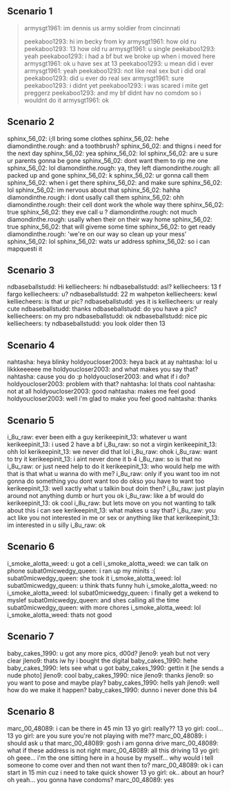 ## Scenario 1
> armysgt1961: im dennis us army soldier from cincinnati
> 
> peekaboo1293: hi im becky from ky
armysgt1961: how old ru
peekaboo1293: 13 how old ru
armysgt1961: u single
peekaboo1293: yeah
peekaboo1293: i had a bf but we broke up when i moved here
armysgt1961: ok u have sex at 13
peekaboo1293: u mean did i ever
armysgt1961: yeah
peekaboo1293: not like real sex but i did oral
peekaboo1293: did u ever do real sex
armysgt1961: sure
peekaboo1293: i didnt yet
peekaboo1293: i was scared i mite get preggerz
peekaboo1293: and my bf didnt hav no comdom so i wouldnt do it
armysgt1961: ok
## Scenario 2
sphinx_56_02: i;ll bring some clothes
sphinx_56_02: hehe
diamondinthe.rough: and a toothbrush?
sphinx_56_02: and thigns i need for the next day
sphinx_56_02: yea
sphinx_56_02: lol
sphinx_56_02: are u sure ur parents gonna be gone
sphinx_56_02: dont want them to rip me one
sphinx_56_02: lol
diamondinthe.rough: ya, they left
diamondinthe.rough: all packed up and gone
sphinx_56_02: k
sphinx_56_02: ur gonna call them
sphinx_56_02: when i get there
sphinx_56_02: and make sure
sphinx_56_02: lol
sphinx_56_02: im nervous about that
sphinx_56_02: hahha
diamondinthe.rough: i dont usally call them
sphinx_56_02: ohh
diamondinthe.rough: their cell dont work the whole way there
sphinx_56_02: true
sphinx_56_02: they eve call u ?
diamondinthe.rough: not much
diamondinthe.rough: usally when their on their way home
sphinx_56_02: true
sphinx_56_02: that will giveme some time
sphinx_56_02: to get ready
diamondinthe.rough: 'we're on our way so clean up your mess’
sphinx_56_02: lol
sphinx_56_02: wats ur address
sphinx_56_02: so i can mapquesti it
## Scenario 3
ndbaseballstudd: Hi
kelliecheers: hi
ndbaseballstudd: asl?
kelliecheers: 13 f fargo
kelliecheers: u?
ndbaseballstudd: 22 m wahpeton
kelliecheers: kewl
kelliecheers: is that ur pic?
ndbaseballstudd: yes it is
kelliecheers: ur realy cute 
ndbaseballstudd: thanks
ndbaseballstudd: do you have a pic?
kelliecheers: on my pro
ndbaseballstudd: ok
ndbaseballstudd: nice pic
kelliecheers: ty
ndbaseballstudd: you look older then 13
## Scenario 4
nahtasha: heya blinky
holdyoucloser2003: heya back at ay
nahtasha: lol u likkkeeeeee me
holdyoucloser2003: and what makes you say that?
nahtasha: cause you do :p
holdyoucloser2003: and what if i do?
holdyoucloser2003: problem with that?
nahtasha: lol thats cool
nahtasha: not at all
holdyoucloser2003: good
nahtasha: makes me feel good
holdyoucloser2003: well i'm glad to make you feel good
nahtasha: thanks
## Scenario 5
i_8u_raw: ever been eith a guy
kerikeepinit_13: whatever u want
kerikeepinit_13: i used 2 have a bf
i_8u_raw: so not a virgin
kerikeepinit_13: ohh lol
kerikeepinit_13: we never did that lol
i_8u_raw: ohok
i_8u_raw: want to try it
kerikeepinit_13: i aint never done it b 4
i_8u_raw: so is that no
i_8u_raw: or just need help to do it
kerikeepinit_13: who would help me with that is that what u wanna do with me?
i_8u_raw: only if you want too im not gonna do something you dont want too do okso you have to want too
kerikeepinit_13: well xactly what u talkin bout doin then?
i_8u_raw: just playin around not anything dumb or hurt you ok
i_8u_raw: like a bf would do
kerikeepinit_13: ok cool 
i_8u_raw: but lets move on you not wanting to talk about this i can see
kerikeepinit_13: what makes u say that?
i_8u_raw: you act like you not interested in me or sex or anything like that
kerikeepinit_13: im interested in u silly
i_8u_raw: ok
## Scenario 6
i_smoke_alotta_weed: u got a cell
i_smoke_alotta_weed: we can talk on phone
subat0micwedgy_queen: i ran up my minits :(
subat0micwedgy_queen: she took it
i_smoke_alotta_weed: lol
subat0micwedgy_queen: u think thats funny huh
i_smoke_alotta_weed: no
i_smoke_alotta_weed: lol
subat0micwedgy_queen: i finally get a wekend to myslef
subat0micwedgy_queen: and shes calling all the time
subat0micwedgy_queen: with more chores
i_smoke_alotta_weed: lol
i_smoke_alotta_weed: thats not good
## Scenario 7
baby_cakes_1990: u got any more pics, d00d?
jleno9: yeah but not very clear
jleno9: thats iw hy i bought the digital
baby_cakes_1990: hehe
baby_cakes_1990: lets see what u got
baby_cakes_1990: gettin it
[he sends a nude photo]
jleno9: cool
baby_cakes_1990: nice
jleno9: thanks
jleno9: so you want to pose and maybe play?
baby_cakes_1990: hells yah
jleno9: well how do we make it happen?
baby_cakes_1990: dunno i never done this b4
## Scenario 8
marc_00_48089: i can be there in 45 min
13 yo girl: really??
13 yo girl: cool...
13 yo girl: are you sure you're not playing with me??
marc_00_48089: i should ask u that
marc_00_48089: gosh i am gonna drive
marc_00_48089: what if these address is not right
marc_00_48089: all this driving
13 yo girl: oh geee... i'm the one sitting here in a house by myself... why would i tell someone to come over and then not want then to?
marc_00_48089: ok i can start in 15 min cuz i need to take quick shower
13 yo girl: ok.. about an hour? oh yeah... you gonna have condoms?
marc_00_48089: yes

